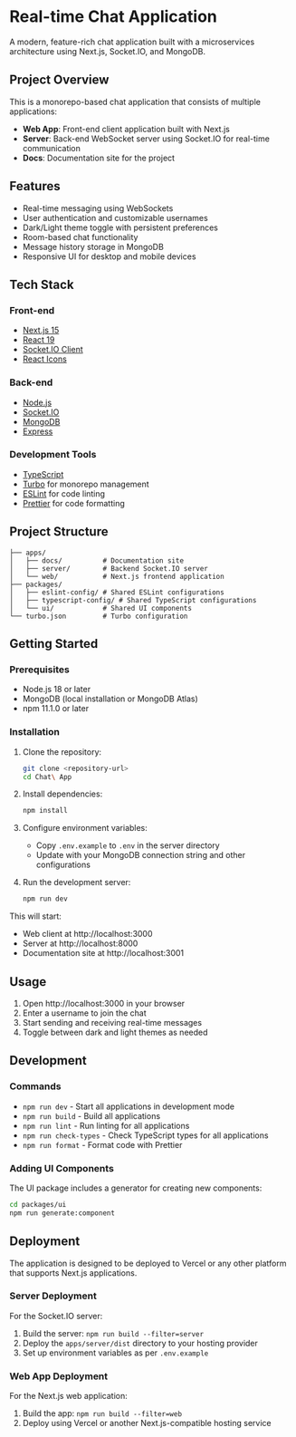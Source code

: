 # Real-time Chat Application

A modern, feature-rich chat application built with a microservices architecture using Next.js, Socket.IO, and MongoDB.

## Project Overview

This is a monorepo-based chat application that consists of multiple applications:

- **Web App**: Front-end client application built with Next.js
- **Server**: Back-end WebSocket server using Socket.IO for real-time communication
- **Docs**: Documentation site for the project

## Features

- Real-time messaging using WebSockets
- User authentication and customizable usernames  
- Dark/Light theme toggle with persistent preferences
- Room-based chat functionality
- Message history storage in MongoDB
- Responsive UI for desktop and mobile devices

## Tech Stack

### Front-end
- [Next.js 15](https://nextjs.org/)
- [React 19](https://react.dev/)
- [Socket.IO Client](https://socket.io/docs/v4/client-api/)
- [React Icons](https://react-icons.github.io/react-icons/)

### Back-end
- [Node.js](https://nodejs.org/)
- [Socket.IO](https://socket.io/)
- [MongoDB](https://www.mongodb.com/)
- [Express](https://expressjs.com/)

### Development Tools
- [TypeScript](https://www.typescriptlang.org/)
- [Turbo](https://turbo.build/) for monorepo management
- [ESLint](https://eslint.org/) for code linting
- [Prettier](https://prettier.io/) for code formatting

## Project Structure

```
├── apps/
│   ├── docs/          # Documentation site
│   ├── server/        # Backend Socket.IO server
│   └── web/           # Next.js frontend application
├── packages/
│   ├── eslint-config/ # Shared ESLint configurations
│   ├── typescript-config/ # Shared TypeScript configurations
│   └── ui/            # Shared UI components
└── turbo.json         # Turbo configuration
```

## Getting Started

### Prerequisites

- Node.js 18 or later
- MongoDB (local installation or MongoDB Atlas)
- npm 11.1.0 or later

### Installation

1. Clone the repository:
   ```bash
   git clone <repository-url>
   cd Chat\ App
   ```

2. Install dependencies:
   ```bash
   npm install
   ```

3. Configure environment variables:
   - Copy `.env.example` to `.env` in the server directory
   - Update with your MongoDB connection string and other configurations

4. Run the development server:
   ```bash
   npm run dev
   ```

This will start:
- Web client at http://localhost:3000
- Server at http://localhost:8000
- Documentation site at http://localhost:3001

## Usage

1. Open http://localhost:3000 in your browser
2. Enter a username to join the chat
3. Start sending and receiving real-time messages
4. Toggle between dark and light themes as needed

## Development

### Commands

- `npm run dev` - Start all applications in development mode
- `npm run build` - Build all applications
- `npm run lint` - Run linting for all applications
- `npm run check-types` - Check TypeScript types for all applications
- `npm run format` - Format code with Prettier

### Adding UI Components

The UI package includes a generator for creating new components:

```bash
cd packages/ui
npm run generate:component
```

## Deployment

The application is designed to be deployed to Vercel or any other platform that supports Next.js applications.

### Server Deployment

For the Socket.IO server:
1. Build the server: `npm run build --filter=server`
2. Deploy the `apps/server/dist` directory to your hosting provider
3. Set up environment variables as per `.env.example`

### Web App Deployment

For the Next.js web application:
1. Build the app: `npm run build --filter=web`
2. Deploy using Vercel or another Next.js-compatible hosting service

